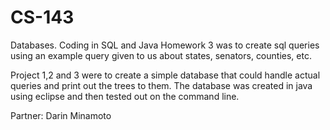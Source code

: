 CS-143
======

Databases. Coding in SQL and Java
Homework 3 was to create sql queries using an example query given to us about
states, senators, counties, etc.

Project 1,2 and 3 were to create a simple database that could handle actual
queries and print out the trees to them. The database was created in java
using eclipse and then tested out on the command line.

Partner: Darin Minamoto
